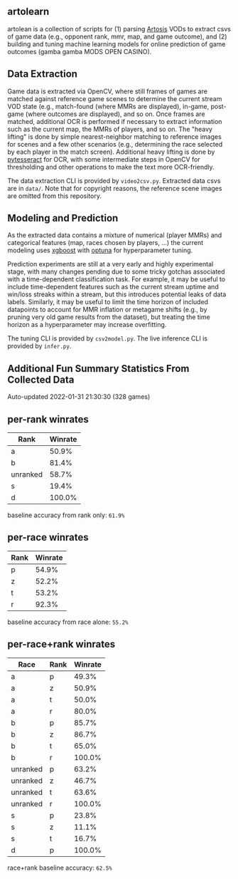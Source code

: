 artolearn
---------

artolean is a collection of scripts for (1) parsing [Artosis](https://twitch.tv/artosis) VODs to extract csvs of game data (e.g., opponent rank, mmr, map, and game outcome), and (2) building and tuning machine learning models for online prediction of game outcomes (gamba gamba MODS OPEN CASINO).

Data Extraction
---------------
Game data is extracted via OpenCV, where still frames of games are matched against reference game scenes to determine the current stream VOD state (e.g., match-found (where MMRs are displayed), in-game, post-game (where outcomes are displayed), and so on.
Once frames are matched, additional OCR is performed if necessary to extract information such as the current map, the MMRs of players, and so on.
The "heavy lifting" is done by simple nearest-neighbor matching to reference images for scenes and a few other scenarios (e.g., determining the race selected by each player in the match screen).
Additional heavy lifting is done by [pytesseract](https://pypi.org/project/pytesseract/) for OCR, with some intermediate steps in OpenCV for thresholding and other operations to make the text more OCR-friendly.

The data extraction CLI is provided by `video2csv.py`.
Extracted data csvs are in `data/`.
Note that for copyright reasons, the reference scene images are omitted from
this repository.

Modeling and Prediction
-----------------------
As the extracted data contains a mixture of numerical (player MMRs) and categorical features (map, races chosen by players, ...) the current modeling uses [xgboost](https://xgboost.readthedocs.io/en/stable/) with [optuna](https://optuna.org/) for hyperparameter tuning.

Prediction experiments are still at a very early and highly experimental stage, with many changes pending due to some tricky gotchas associated with a time-dependent classification task.
For example, it may be useful to include time-dependent features such as the current stream uptime and win/loss streaks within a stream, but this introduces potential leaks of data labels.
Similarly, it may be useful to limit the time horizon of included datapoints to account for MMR inflation or metagame shifts (e.g., by pruning very old game results from the dataset), but treating the time horizon as a hyperparameter may increase overfitting.

The tuning CLI is provided by `csv2model.py`.
The live inference CLI is provided by `infer.py`.

Additional Fun Summary Statistics From Collected Data
-----------------------------------------------------
Auto-updated 2022-01-31 21:30:30 (328 games)

per-rank winrates
-----------------
Rank | Winrate
---- | -------
a | 50.9%
b | 81.4%
unranked | 58.7%
s | 19.4%
d | 100.0%

 baseline accuracy from rank only: `61.9%`

per-race winrates
-----------------
Rank | Winrate
---- | -------
p | 54.9%
z | 52.2%
t | 53.2%
r | 92.3%

 baseline accuracy from race alone: `55.2%`

per-race+rank winrates
----------------------
Race | Rank | Winrate 
---- | ---- | ------- 
a | p | 49.3%
a | z | 50.9%
a | t | 50.0%
a | r | 80.0%
b | p | 85.7%
b | z | 86.7%
b | t | 65.0%
b | r | 100.0%
unranked | p | 63.2%
unranked | z | 46.7%
unranked | t | 63.6%
unranked | r | 100.0%
s | p | 23.8%
s | z | 11.1%
s | t | 16.7%
d | p | 100.0%

 race+rank baseline accuracy: `62.5%`
